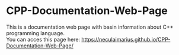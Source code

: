 # CPP-Documentation-Web-Page
This is a documentation web page with basin information about C++ programming language. <br>
You can acces this page here: https://neculaimarius.github.io/CPP-Documentation-Web-Page/
